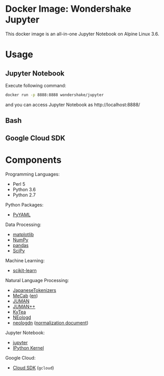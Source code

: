 Docker Image: Wondershake Jupyter
=================================

This docker image is an all-in-one Jupyter Notebook on Alpine Linux 3.6.

# Usage
## Jupyter Notebook

Execute following command:

```bash
docker run -p 8888:8888 wondershake/jupyter
```

and you can access Jupyter Notebook as http://localhost:8888/

## Bash

## Google Cloud SDK


# Components

Programming Languages:

* Perl 5
* Python 3.6
* Python 2.7

Python Packages:

* [PyYAML](http://pyyaml.org/)

Data Processing:

* [matplotlib](https://matplotlib.org/)
* [NumPy](http://www.numpy.org/)
* [pandas](https://pandas.pydata.org/)
* [SciPy](https://www.scipy.org/)

Machine Learning:

* [scikit-learn](http://scikit-learn.org/stable/)

Natural Language Processing:

* [JapaneseTokenizers](https://github.com/Kensuke-Mitsuzawa/JapaneseTokenizers)
* [MeCab](http://taku910.github.io/mecab/) ([en](https://github.com/jordwest/mecab-docs-en))
* [JUMAN](http://nlp.ist.i.kyoto-u.ac.jp/EN/index.php?JUMAN)
* [JUMAN++](http://nlp.ist.i.kyoto-u.ac.jp/EN/index.php?JUMAN++)
* [KyTea](http://www.phontron.com/kytea/)
* [NEologd](https://github.com/neologd/mecab-ipadic-neologd)
* [neologdn](https://github.com/ikegami-yukino/neologdn) ([normalization document](https://github.com/neologd/mecab-ipadic-neologd/wiki/Regexp.ja#python-written-by-hideaki-t--overlast))

Jupyter Notebook:

* [jupyter](http://jupyter.org/)
* [IPython Kernel](https://github.com/ipython/ipykernel)

Google Cloud:

* [Cloud SDK](https://cloud.google.com/sdk/) (`gcloud`)
